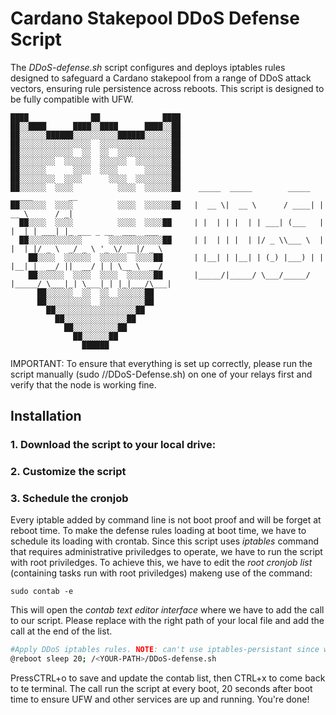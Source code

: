 # Cardano Stakepool DDoS Defense Script
The *DDoS-defense.sh* script configures and deploys iptables rules designed to safeguard a Cardano stakepool from a range of DDoS attack vectors, ensuring rule persistence across reboots. This script is designed to be fully compatible with UFW.
```console
████              ██              ████
██░░████      ████░░████      ████░░██
██░░░░░░██████░░░░░░░░░░██████░░░░░░██
██░░░░░░░░░░░░░░░░  ░░░░░░░░░░░░░░░░██
██░░░░░░░░░░░░  ░░  ░░  ░░░░░░░░░░░░██
██░░░░░░░░  ░░░░░░  ░░░░░░  ░░░░░░░░██
██░░░░░░      ░░░░  ░░░░      ░░░░░░██
██░░░░░░░░  ░░░░      ░░░░  ░░░░░░░░██
██░░░░░░  ░░░░          ░░░░  ░░░░░░██    _____  _____        _____   _____        __                    
██░░░░░░  ░░░░          ░░░░  ░░░░░░██   |  __ \|  __ \      / ____| |  __ \      / _|                   
  ██░░░░  ░░░░          ░░░░  ░░░░██     | |  | | |  | | ___| (___   | |  | | ___| |_ ___ _ __  ___  ___ 
  ██░░░░░░░░░░░░      ░░░░░░░░░░░░██     | |  | | |  | |/ _ \\___ \  | |  | |/ _ \  _/ _ \ '_ \/ __|/ _ \
    ██░░░░  ░░░░░░  ░░░░░░  ░░░░██       | |__| | |__| | (_) |___) | | |__| |  __/ ||  __/ | | \__ \  __/
    ██░░░░░░  ░░░░  ░░░░  ░░░░░░██       |_____/|_____/ \___/_____/  |_____/ \___|_| \___|_| |_|___/\___|
      ██░░░░░░  ░░  ░░  ░░░░░░██      
      ██░░░░░░░░░░  ░░░░░░░░░░██      
        ██░░░░░░░░░░░░░░░░░░██        
          ██░░░░░░░░░░░░░░██          
            ██░░░░░░░░░░██            
              ██░░░░░░██              
                ██████
```
IMPORTANT: To ensure that everything is set up correctly, please run the script manually (sudo /<PATH>/DDoS-Defense.sh) on one of your relays first and verify that the node is working fine.

## Installation
### 1. Download the script to your local drive:
### 2. Customize the script 


### 3. Schedule the cronjob
Every iptable added by command line is not boot proof and will be forget at reboot time. To make the defense rules loading at boot time, we have to schedule its loading with crontab.
Since this script uses *iptables* command that requires administrative priviledges to operate, we have to run the script with root priviledges. To achieve this, we have to edit the *root cronjob list* (containing tasks run with root priviledges) makeng use of the command:
```console
sudo contab -e
```
This will open the *contab text editor interface* where we have to add the call to our script. Please replace **<YOUR-PATH>** with the right path of your local file and add the call at the end of the list.
```bash
#Apply DDoS iptables rules. NOTE: can't use iptables-persistant since we're using UFW (conflict!)
@reboot sleep 20; /<YOUR-PATH>/DDoS-defense.sh
```
PressCTRL+o to save and update the contab list, then CTRL+x to come back to te terminal. The call run the script at every boot, 20 seconds after boot time to ensure UFW and other services are up and running. You're done!
